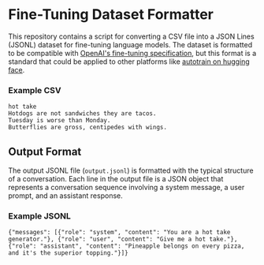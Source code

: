 # Fine-Tuning Dataset Formatter

This repository contains a script for converting a CSV file into a JSON Lines (JSONL) dataset for fine-tuning language models. The dataset is formatted to be compatible with [OpenAI's fine-tuning specification](https://platform.openai.com/docs/guides/fine-tuning), but this format is a standard that could be applied to other platforms like [autotrain on hugging face](https://huggingface.co/autotrain).

### Example CSV

```csv
hot take
Hotdogs are not sandwiches they are tacos.
Tuesday is worse than Monday.
Butterflies are gross, centipedes with wings.
```

## Output Format

The output JSONL file (`output.jsonl`) is formatted with the typical structure of a conversation. Each line in the output file is a JSON object that represents a conversation sequence involving a system message, a user prompt, and an assistant response.

### Example JSONL

```jsonl
{"messages": [{"role": "system", "content": "You are a hot take generator."}, {"role": "user", "content": "Give me a hot take."}, {"role": "assistant", "content": "Pineapple belongs on every pizza, and it's the superior topping."}]}
```